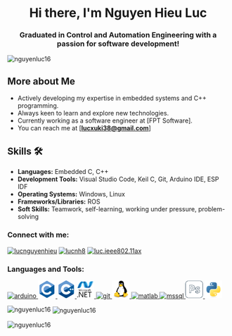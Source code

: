 <h1 align="center">Hi there, I'm Nguyen Hieu Luc</h1>
<h3 align="center">Graduated in Control and Automation Engineering with a passion for software development!</h3>

<p align="left"> <img src="https://komarev.com/ghpvc/?username=nguyenluc16&label=Profile%20views&color=0e75b6&style=flat" alt="nguyenluc16" /> </p>

## More about Me
- Actively developing my expertise in embedded systems and C++ programming.
- Always keen to learn and explore new technologies.
- Currently working as a software engineer at [FPT Software].
- You can reach me at [**lucxuki38@gmail.com**]

## Skills 🛠️

- **Languages:** Embedded C, C++
- **Development Tools:** Visual Studio Code, Keil C, Git, Arduino IDE, ESP IDF
- **Operating Systems:** Windows, Linux
- **Frameworks/Libraries:** ROS
- **Soft Skills:** Teamwork, self-learning, working under pressure, problem-solving

<h3 align="left">Connect with me:</h3>
<p align="left">
<a href="https://linkedin.com/in/lucnguyenhieu" target="blank"><img align="center" src="https://raw.githubusercontent.com/rahuldkjain/github-profile-readme-generator/master/src/images/icons/Social/linked-in-alt.svg" alt="lucnguyenhieu" height="30" width="40" /></a>
<a href="https://fb.com/lucnh8" target="blank"><img align="center" src="https://raw.githubusercontent.com/rahuldkjain/github-profile-readme-generator/master/src/images/icons/Social/facebook.svg" alt="lucnh8" height="30" width="40" /></a>
<a href="https://www.youtube.com/c/luc.ieee802.11ax" target="blank"><img align="center" src="https://raw.githubusercontent.com/rahuldkjain/github-profile-readme-generator/master/src/images/icons/Social/youtube.svg" alt="luc.ieee802.11ax" height="30" width="40" /></a>
</p>

<h3 align="left">Languages and Tools:</h3>
<p align="left"> <a href="https://www.arduino.cc/" target="_blank" rel="noreferrer"> <img src="https://cdn.worldvectorlogo.com/logos/arduino-1.svg" alt="arduino" width="40" height="40"/> </a> <a href="https://www.cprogramming.com/" target="_blank" rel="noreferrer"> <img src="https://raw.githubusercontent.com/devicons/devicon/master/icons/c/c-original.svg" alt="c" width="40" height="40"/> </a> <a href="https://www.w3schools.com/cpp/" target="_blank" rel="noreferrer"> <img src="https://raw.githubusercontent.com/devicons/devicon/master/icons/cplusplus/cplusplus-original.svg" alt="cplusplus" width="40" height="40"/> </a> <a href="https://dotnet.microsoft.com/" target="_blank" rel="noreferrer"> <img src="https://raw.githubusercontent.com/devicons/devicon/master/icons/dot-net/dot-net-original-wordmark.svg" alt="dotnet" width="40" height="40"/> </a> <a href="https://git-scm.com/" target="_blank" rel="noreferrer"> <img src="https://www.vectorlogo.zone/logos/git-scm/git-scm-icon.svg" alt="git" width="40" height="40"/> </a> <a href="https://www.linux.org/" target="_blank" rel="noreferrer"> <img src="https://raw.githubusercontent.com/devicons/devicon/master/icons/linux/linux-original.svg" alt="linux" width="40" height="40"/> </a> <a href="https://www.mathworks.com/" target="_blank" rel="noreferrer"> <img src="https://upload.wikimedia.org/wikipedia/commons/2/21/Matlab_Logo.png" alt="matlab" width="40" height="40"/> </a> <a href="https://www.microsoft.com/en-us/sql-server" target="_blank" rel="noreferrer"> <img src="https://www.svgrepo.com/show/303229/microsoft-sql-server-logo.svg" alt="mssql" width="40" height="40"/> </a> <a href="https://www.photoshop.com/en" target="_blank" rel="noreferrer"> <img src="https://raw.githubusercontent.com/devicons/devicon/master/icons/photoshop/photoshop-line.svg" alt="photoshop" width="40" height="40"/> </a> <a href="https://www.python.org" target="_blank" rel="noreferrer"> <img src="https://raw.githubusercontent.com/devicons/devicon/master/icons/python/python-original.svg" alt="python" width="40" height="40"/> </a> </p>

<p><img align="left" src="https://github-readme-stats.vercel.app/api/top-langs?username=nguyenluc16&show_icons=true&locale=en&layout=compact" alt="nguyenluc16" /></p>

<p>&nbsp;<img align="center" src="https://github-readme-stats.vercel.app/api?username=nguyenluc16&show_icons=true&locale=en" alt="nguyenluc16" /></p>

<p><img align="center" src="https://github-readme-streak-stats.herokuapp.com/?user=nguyenluc16&" alt="nguyenluc16" /></p>
